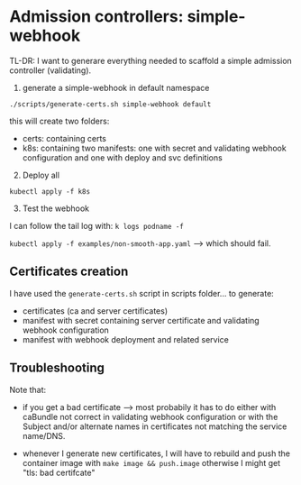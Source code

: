 # Admission controllers: simple-webhook

TL-DR: I want to generare everything needed to scaffold a simple admission controller (validating).

1. generate a simple-webhook in default namespace

`./scripts/generate-certs.sh simple-webhook default`

this will create two folders:
- certs: containing certs
- k8s: containing two manifests: one with secret and validating webhook configuration and one with deploy and svc definitions


2. Deploy all

`kubectl apply -f k8s`


3. Test the webhook

I can follow the tail log with: `k logs podname -f`

`kubectl apply -f examples/non-smooth-app.yaml` --> which should fail.


## Certificates creation

I have used the `generate-certs.sh` script in scripts folder... to generate:
- certificates (ca and server certificates)
- manifest with secret containing server certificate and validating webhook configuration
- manifest with webhook deployment and related service


## Troubleshooting

Note that:
- if you get a bad certificate --> most probabily it has to do either with caBundle not correct in validating webhook configuration or with the Subject and/or alternate names in certificates not matching the service name/DNS.

- whenever I generate new certificates, I will have to rebuild and push the container image with `make image && push.image` otherwise I might get "tls: bad certifcate"

